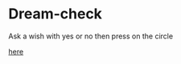 # Dream-check

Ask a wish with yes or no then press on the circle

[here](https://adityakumar99.github.io/Dream-check/)

